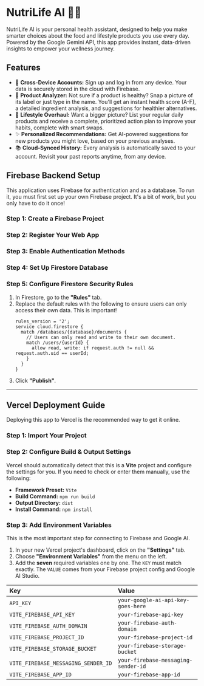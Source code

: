 
# NutriLife AI 🥗✨

NutriLife AI is your personal health assistant, designed to help you make smarter choices about the food and lifestyle products you use every day. Powered by the Google Gemini API, this app provides instant, data-driven insights to empower your wellness journey.

## Features

*   🔐 **Cross-Device Accounts:** Sign up and log in from any device. Your data is securely stored in the cloud with Firebase.
*   🔬 **Product Analyzer:** Not sure if a product is healthy? Snap a picture of its label or just type in the name. You'll get an instant health score (A-F), a detailed ingredient analysis, and suggestions for healthier alternatives.
*   🌿 **Lifestyle Overhaul:** Want a bigger picture? List your regular daily products and receive a complete, prioritized action plan to improve your habits, complete with smart swaps.
*   ✨ **Personalized Recommendations:** Get AI-powered suggestions for new products you might love, based on your previous analyses.
*   📚 **Cloud-Synced History:** Every analysis is automatically saved to your account. Revisit your past reports anytime, from any device.

## Firebase Backend Setup

This application uses Firebase for authentication and as a database. To run it, you must first set up your own Firebase project. It's a bit of work, but you only have to do it once!

### Step 1: Create a Firebase Project

### Step 2: Register Your Web App

### Step 3: Enable Authentication Methods

### Step 4: Set Up Firestore Database

### Step 5: Configure Firestore Security Rules
1.  In Firestore, go to the **"Rules"** tab.
2.  Replace the default rules with the following to ensure users can only access their own data. This is important!
    ```
    rules_version = '2';
    service cloud.firestore {
      match /databases/{database}/documents {
        // Users can only read and write to their own document.
        match /users/{userId} {
          allow read, write: if request.auth != null && request.auth.uid == userId;
        }
      }
    }
    ```
3.  Click **"Publish"**.

---

## Vercel Deployment Guide

Deploying this app to Vercel is the recommended way to get it online.

### Step 1: Import Your Project

### Step 2: Configure Build & Output Settings
Vercel should automatically detect that this is a **Vite** project and configure the settings for you. If you need to check or enter them manually, use the following:

- **Framework Preset:** `Vite`
- **Build Command:** `npm run build`
- **Output Directory:** `dist`
- **Install Command:** `npm install`

### Step 3: Add Environment Variables
This is the most important step for connecting to Firebase and Google AI.
1. In your new Vercel project's dashboard, click on the **"Settings"** tab.
2. Choose **"Environment Variables"** from the menu on the left.
3. Add the **seven** required variables one by one. The `KEY` must match exactly. The `VALUE` comes from your Firebase project config and Google AI Studio.

| Key                                     | Value                                      |
| :-------------------------------------- | :----------------------------------------- |
| `API_KEY`                               | `your-google-ai-api-key-goes-here`         |
| `VITE_FIREBASE_API_KEY`                 | `your-firebase-api-key`                    |
| `VITE_FIREBASE_AUTH_DOMAIN`             | `your-firebase-auth-domain`                |
| `VITE_FIREBASE_PROJECT_ID`              | `your-firebase-project-id`                 |
| `VITE_FIREBASE_STORAGE_BUCKET`          | `your-firebase-storage-bucket`             |
| `VITE_FIREBASE_MESSAGING_SENDER_ID`     | `your-firebase-messaging-sender-id`        |
| `VITE_FIREBASE_APP_ID`                  | `your-firebase-app-id`                     |
